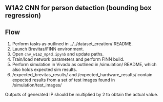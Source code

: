 W1A2 CNN for person detection (bounding box regression)
----------------------------------------------------------------------------

## Flow
1. Perform tasks as outlined in ../../dataset_creation/ README.
2. Launch Brevitas/FINN environment.
3. Open `cnv_w1a2_mp4d.ipynb` and update paths.
4. Train/load network parameters and perform FINN build.
5. Perform simulation in Vivado as outlined in /simulation/ README, which also holds expected sim results.
6. /expected_brevitas_results/ and /expected_hardware_results/ contain expected results from a set of test images found in /simulation/test_images/

Outputs of generated IP should be multiplied by 2 to obtain the actual value.

